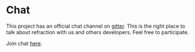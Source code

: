 # Chat

This project has an official chat channel on [gitter](https://gitter.im/).
This is the right place to talk about refraction with us and others developers.
Feel free to participate.

Join chat [here](https://gitter.im/mbasso/refraction).

